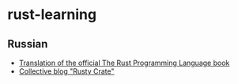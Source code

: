 # rust-learning

## Russian

* [Translation of the official The Rust Programming Language book](https://github.com/ruRust/rust_book_ru)
* [Collective blog "Rusty Crate"](http://rustycrate.ru/)
